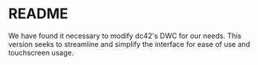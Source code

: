 # README #

We have found it necessary to modify dc42's DWC for our needs. This version seeks to streamline and simplify the interface for ease of use and touchscreen usage.
